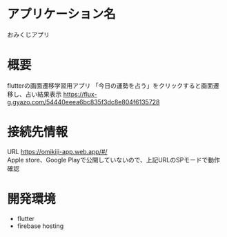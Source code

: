 # アプリケーション名
おみくじアプリ


# 概要
flutterの画面遷移学習用アプリ
「今日の運勢を占う」をクリックすると画面遷移し、占い結果表示
https://flux-g.gyazo.com/54440eeea6bc835f3dc8e804f6135728

# 接続先情報
URL https://omikiji-app.web.app/#/  
Apple store、Google Playで公開していないので、上記URLのSPモードで動作確認



  

# 開発環境
- flutter
- firebase hosting


